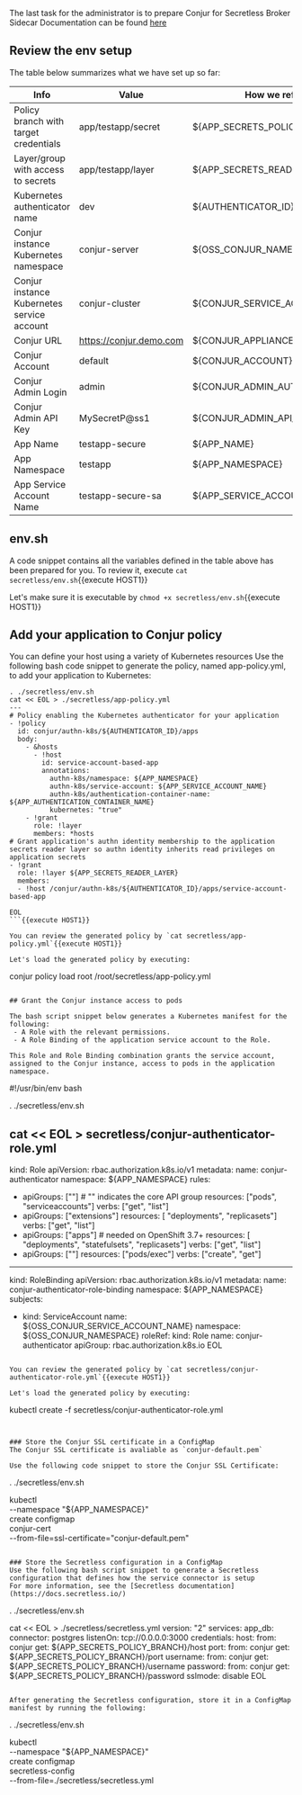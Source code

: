 
The last task for the administrator is to prepare Conjur for Secretless Broker Sidecar
Documentation can be found [here](https://docs.conjur.org/Latest/en/Content/Get%20Started/scl_using-conjur-OSS.htm?tocpath=Integrations%7COpenShift%252C%20Kubernetes%7CDeploy%20Applications%7C_____2#AddyourapplicationtoConjurpolicy)

## Review the env setup

The table below summarizes what we have set up so far:

| Info                                       | Value                   | How we refer it                |
|--------------------------------------------|-------------------------|--------------------------------|
| Policy branch with target credentials      | app/testapp/secret      | ${APP_SECRETS_POLICY_BRANCH}   |
| Layer/group with access to secrets         | app/testapp/layer       | ${APP_SECRETS_READER_LAYER}    |
| Kubernetes authenticator name              | dev                     | ${AUTHENTICATOR_ID}            |
| Conjur instance Kubernetes namespace       | conjur-server           | ${OSS_CONJUR_NAMESPACE}        |
| Conjur instance Kubernetes service account | conjur-cluster          | ${CONJUR_SERVICE_ACCOUNT_NAME} |
| Conjur URL                                 | https://conjur.demo.com | ${CONJUR_APPLIANCE_URL}        |
| Conjur Account                             | default                 | ${CONJUR_ACCOUNT}              |
| Conjur Admin Login                         | admin                   | ${CONJUR_ADMIN_AUTHN_LOGIN}    |
| Conjur Admin API Key                       | MySecretP@ss1           | ${CONJUR_ADMIN_API_KEY}        |
| App Name                                   | testapp-secure          | ${APP_NAME}                    |
| App Namespace                              | testapp                 | ${APP_NAMESPACE}               |
| App Service Account Name                   | testapp-secure-sa       | ${APP_SERVICE_ACCOUNT_NAME}    |

## env.sh

A code snippet contains all the variables defined in the table above has been prepared for you.
To review it, execute `cat secretless/env.sh`{{execute HOST1}}

Let's make sure it is executable by `chmod +x secretless/env.sh`{{execute HOST1}}

## Add your application to Conjur policy
You can define your host using a variety of Kubernetes resources
Use the following bash code snippet to generate the policy, named app-policy.yml, to add your application to Kubernetes:

```
. ./secretless/env.sh
cat << EOL > ./secretless/app-policy.yml
---
# Policy enabling the Kubernetes authenticator for your application
- !policy
  id: conjur/authn-k8s/${AUTHENTICATOR_ID}/apps
  body:
    - &hosts
      - !host
        id: service-account-based-app
        annotations:
          authn-k8s/namespace: ${APP_NAMESPACE}
          authn-k8s/service-account: ${APP_SERVICE_ACCOUNT_NAME}
          authn-k8s/authentication-container-name: ${APP_AUTHENTICATION_CONTAINER_NAME}
          kubernetes: "true"
    - !grant
      role: !layer
      members: *hosts
# Grant application's authn identity membership to the application secrets reader layer so authn identity inherits read privileges on application secrets
- !grant
  role: !layer ${APP_SECRETS_READER_LAYER}
  members:
  - !host /conjur/authn-k8s/${AUTHENTICATOR_ID}/apps/service-account-based-app
  
EOL
```{{execute HOST1}}

You can review the generated policy by `cat secretless/app-policy.yml`{{execute HOST1}}

Let's load the generated policy by executing:
```
conjur policy load root /root/secretless/app-policy.yml
```{{execute HOST1}}

## Grant the Conjur instance access to pods

The bash script snippet below generates a Kubernetes manifest for the following:
 - A Role with the relevant permissions.
 - A Role Binding of the application service account to the Role.

This Role and Role Binding combination grants the service account, assigned to the Conjur instance, access to pods in the application namespace.

```
#!/usr/bin/env bash

. ./secretless/env.sh

cat << EOL > secretless/conjur-authenticator-role.yml
---
kind: Role
apiVersion: rbac.authorization.k8s.io/v1
metadata:
  name: conjur-authenticator
  namespace: ${APP_NAMESPACE}
rules:
- apiGroups: [""] # "" indicates the core API group
  resources: ["pods", "serviceaccounts"]
  verbs: ["get", "list"]
- apiGroups: ["extensions"]
  resources: [ "deployments", "replicasets"]
  verbs: ["get", "list"]
- apiGroups: ["apps"]  # needed on OpenShift 3.7+
  resources: [ "deployments", "statefulsets", "replicasets"]
  verbs: ["get", "list"]
- apiGroups: [""]
  resources: ["pods/exec"]
  verbs: ["create", "get"]
---
kind: RoleBinding
apiVersion: rbac.authorization.k8s.io/v1
metadata:
  name: conjur-authenticator-role-binding
  namespace: ${APP_NAMESPACE}
subjects:
  - kind: ServiceAccount
    name: ${OSS_CONJUR_SERVICE_ACCOUNT_NAME}
    namespace: ${OSS_CONJUR_NAMESPACE}
roleRef:
  kind: Role
  name: conjur-authenticator
  apiGroup: rbac.authorization.k8s.io
EOL
```{{execute HOST1}}

You can review the generated policy by `cat secretless/conjur-authenticator-role.yml`{{execute HOST1}}

Let's load the generated policy by executing:
```
kubectl create -f secretless/conjur-authenticator-role.yml
```{{execute HOST1}}


### Store the Conjur SSL certificate in a ConfigMap
The Conjur SSL certificate is avaliable as `conjur-default.pem`

Use the following code snippet to store the Conjur SSL Certificate:
```
. ./secretless/env.sh

kubectl \
  --namespace "${APP_NAMESPACE}" \
  create configmap \
  conjur-cert \
  --from-file=ssl-certificate="conjur-default.pem"
```{{execute HOST1}}

### Store the Secretless configuration in a ConfigMap
Use the following bash script snippet to generate a Secretless configuration that defines how the service connector is setup
For more information, see the [Secretless documentation](https://docs.secretless.io/)

```
. ./secretless/env.sh

cat << EOL > ./secretless/secretless.yml
version: "2"
services:
  app_db:
    connector: postgres
    listenOn: tcp://0.0.0.0:3000
    credentials:
      host:
        from: conjur
        get: ${APP_SECRETS_POLICY_BRANCH}/host
      port:
        from: conjur
        get: ${APP_SECRETS_POLICY_BRANCH}/port
      username:
        from: conjur
        get: ${APP_SECRETS_POLICY_BRANCH}/username
      password:
        from: conjur
        get: ${APP_SECRETS_POLICY_BRANCH}/password
      sslmode: disable
EOL
```{{execute HOST1}}

After generating the Secretless configuration, store it in a ConfigMap manifest by running the following:
```
. ./secretless/env.sh

kubectl \
  --namespace "${APP_NAMESPACE}" \
  create configmap \
  secretless-config \
  --from-file=./secretless/secretless.yml
```{{execute HOST1}}
